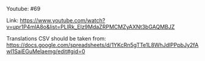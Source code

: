 Youtube: #69

Link: https://www.youtube.com/watch?v=upr1P4mlA8o&list=PLlRk_Elz9MdaZRPMCMZyAXNt3bGAQMBJZ

Translations CSV should be taken from:
https://docs.google.com/spreadsheets/d/1YKcRn5gTTe1L8WhJdlPPpbJy2fAwl1SaiEGuMelaemg/edit#gid=0
